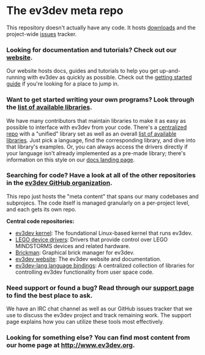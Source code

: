 The ev3dev meta repo
====================

This repository doesn't actually have any code. It hosts [downloads](https://github.com/ev3dev/ev3dev/releases) and the project-wide  [issues](https://github.com/ev3dev/ev3dev/issues) tracker.

### Looking for documentation and tutorials? Check out our [website](http://www.ev3dev.org).

Our website hosts docs, guides and tutorials to help you get up-and-running with ev3dev as quickly as possible. Check out the [getting started guide](http://www.ev3dev.org/docs/getting-started/) if you're looking for a place to jump in.

### Want to get started writing your own programs? Look through the [list of available libraries](http://www.ev3dev.org/docs/libraries/).

We have many contributors that maintain libraries to make it as easy as possible to interface with ev3dev from your code. There's a [centralized repo](https://github.com/ev3dev/ev3dev-lang) with a "unified" library set as well as an overall [list of available libraries](http://www.ev3dev.org/docs/libraries/). Just pick a language, find the corresponding library, and dive into that library's examples. Or, you can always access the drivers directly if your language isn't already implemented as a pre-made library; there's  information on this style on our [docs landing page](http://www.ev3dev.org/docs/).

### Searching for code? Have a look at all of the other repositories in the [ev3dev GitHub organization](https://github.com/ev3dev).

This repo just hosts the "meta content" that spans our many codebases and subprojecs. The code itself is managed granularly on a per-project level, and each gets its own repo.

**Central code repositories:**
- [ev3dev kernel](https://github.com/ev3dev/ev3-kernel): The foundational Linux-based kernel that runs ev3dev.
- [LEGO device drivers](https://github.com/ev3dev/lego-linux-drivers): Drivers that provide control over LEGO MINDSTORMS devices and related hardware.
- [Brickman](https://github.com/ev3dev/brickman): Graphical brick manager for ev3dev.
- [ev3dev website](https://github.com/ev3dev/ev3dev.github.io): The ev3dev website and documentation.
- [ev3dev-lang language bindings](https://github.com/ev3dev/ev3dev-lang): A centralized collection of libraries for controlling ev3dev functionality from user space code.

### Need support or found a bug? Read through our [support page](http://www.ev3dev.org/support/) to find the best place to ask.

We have an IRC chat channel as well as our GitHub issues tracker that we use to discuss the ev3dev project and track remaining work. The support page explains how you can utilize these tools most effectively.

### Looking for something else? You can find most content from our home page at <http://www.ev3dev.org>.
